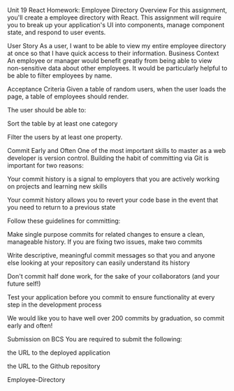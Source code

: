 Unit 19 React Homework: Employee Directory
Overview
For this assignment, you'll create a employee directory with React. This assignment will require you to break up your application's UI into components, manage component state, and respond to user events.

User Story
As a user, I want to be able to view my entire employee directory at once so that I have quick access to their information.
Business Context
An employee or manager would benefit greatly from being able to view non-sensitive data about other employees. It would be particularly helpful to be able to filter employees by name.

Acceptance Criteria
Given a table of random users, when the user loads the page, a table of employees should render.

The user should be able to:

Sort the table by at least one category

Filter the users by at least one property.

Commit Early and Often
One of the most important skills to master as a web developer is version control. Building the habit of committing via Git is important for two reasons:

Your commit history is a signal to employers that you are actively working on projects and learning new skills

Your commit history allows you to revert your code base in the event that you need to return to a previous state

Follow these guidelines for committing:

Make single purpose commits for related changes to ensure a clean, manageable history. If you are fixing two issues, make two commits

Write descriptive, meaningful commit messages so that you and anyone else looking at your repository can easily understand its history

Don't commit half done work, for the sake of your collaborators (and your future self!)

Test your application before you commit to ensure functionality at every step in the development process

We would like you to have well over 200 commits by graduation, so commit early and often!

Submission on BCS
You are required to submit the following:

the URL to the deployed application

the URL to the Github repository

Employee-Directory

